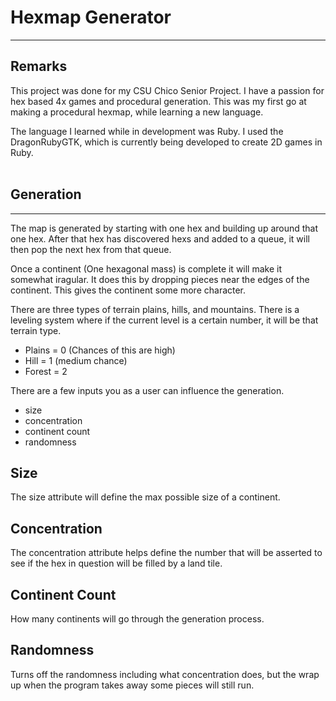 # Hexmap Generator
---------------------

## Remarks

This project was done for my CSU Chico Senior Project. I have a passion for hex based 4x games and procedural generation. This was my first go at making a procedural hexmap, while learning a new language.

The language I learned while in development was Ruby. I used the DragonRubyGTK, which is currently being developed to create 2D games in Ruby.
<br><br>

## Generation 
----------------------

The map is generated by starting with one hex and building up around that one hex. After that hex has discovered hexs and added to a queue, it will then pop the next hex from that queue.

Once a continent (One hexagonal mass) is complete it will make it somewhat iragular. It does this by dropping pieces near the edges of the continent. This gives the continent some more character.

There are three types of terrain plains, hills, and mountains. There is a leveling system where if the current level is a certain number, it will be that terrain type.

* Plains = 0 (Chances of this are high)
* Hill = 1 (medium chance)
* Forest = 2

There are a few inputs you as a user can influence the generation.

* size
* concentration
* continent count
* randomness

## Size

The size attribute will define the max possible size of a continent.
<br>

## Concentration

The concentration attribute helps define the number that will be asserted to see if the hex in question will be filled by a land tile.
<br>

## Continent Count

How many continents will go through the generation process.
<br>

## Randomness

Turns off the randomness including what concentration does, but the wrap up when the program takes away some pieces will still run.